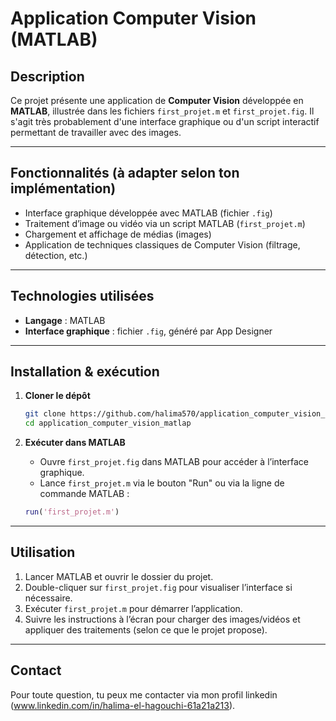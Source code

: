 # Application Computer Vision (MATLAB)

##  Description

Ce projet présente une application de **Computer Vision** développée en **MATLAB**, illustrée dans les fichiers `first_projet.m` et `first_projet.fig`. Il s'agit très probablement d'une interface graphique ou d'un script interactif permettant de travailler avec des images.

---

##  Fonctionnalités (à adapter selon ton implémentation)

- Interface graphique développée avec MATLAB (fichier `.fig`)  
- Traitement d’image ou vidéo via un script MATLAB (`first_projet.m`)  
- Chargement et affichage de médias (images)  
- Application de techniques classiques de Computer Vision (filtrage, détection, etc.)

---

##  Technologies utilisées

- **Langage** : MATLAB  
- **Interface graphique** : fichier `.fig`, généré par App Designer  

---

##  Installation & exécution

1. **Cloner le dépôt**

    ```bash
    git clone https://github.com/halima570/application_computer_vision_matlap.git
    cd application_computer_vision_matlap
    ```

2. **Exécuter dans MATLAB**

    - Ouvre `first_projet.fig` dans MATLAB pour accéder à l’interface graphique.  
    - Lance `first_projet.m` via le bouton "Run" ou via la ligne de commande MATLAB :

    ```matlab
    run('first_projet.m')
    ```

---

##  Utilisation

1. Lancer MATLAB et ouvrir le dossier du projet.  
2. Double-cliquer sur `first_projet.fig` pour visualiser l’interface si nécessaire.  
3. Exécuter `first_projet.m` pour démarrer l’application.  
4. Suivre les instructions à l’écran pour charger des images/vidéos et appliquer des traitements (selon ce que le projet propose).


---
## Contact

Pour toute question, tu peux me contacter via mon profil linkedin (www.linkedin.com/in/halima-el-hagouchi-61a21a213).


